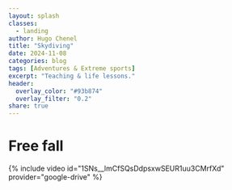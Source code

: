 ```yaml
---
layout: splash
classes:
  - landing
author: Hugo Chenel
title: "Skydiving"
date: 2024-11-08
categories: blog
tags: [Adventures & Extreme sports]
excerpt: "Teaching & life lessons."
header:
  overlay_color: "#93b874"
  overlay_filter: "0.2"
share: true
---
```


# Free fall

{% include video id="1SNs__lmCfSQsDdpsxwSEUR1uu3CMrfXd" provider="google-drive" %}

